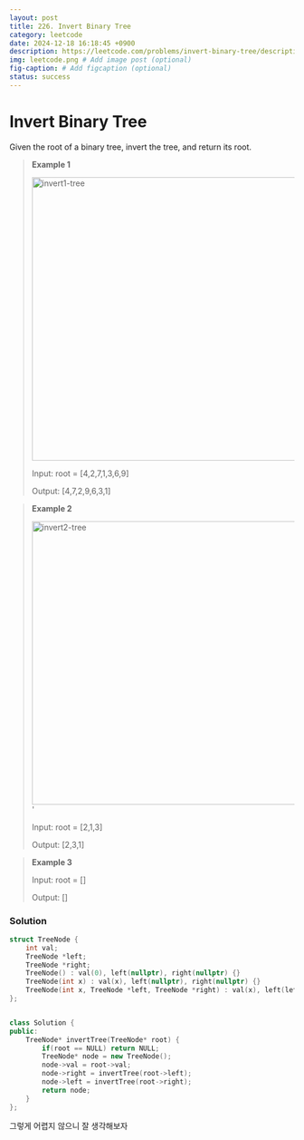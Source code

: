 ```yaml
---
layout: post
title: 226. Invert Binary Tree
category: leetcode
date: 2024-12-18 16:18:45 +0900
description: https://leetcode.com/problems/invert-binary-tree/description/
img: leetcode.png # Add image post (optional)
fig-caption: # Add figcaption (optional)
status: success
---
```


            
# Invert Binary Tree

Given the root of a binary tree, invert the tree, and return its root.




> **Example 1**
> 
> <img src="/invert1-tree.jpg" alt="invert1-tree" width="500"/>
> 
> Input: root = [4,2,7,1,3,6,9]
> 
> Output: [4,7,2,9,6,3,1]



> **Example 2**
> 
> <img src="/invert2-tree.jpg" alt="invert2-tree" width="500"/>'
> 
> Input: root = [2,1,3]
> 
> Output: [2,3,1]


> **Example 3**
> 
> Input: root = []
> 
> Output: []

### Solution

```cpp
struct TreeNode {
    int val;
    TreeNode *left;
    TreeNode *right;
    TreeNode() : val(0), left(nullptr), right(nullptr) {}
    TreeNode(int x) : val(x), left(nullptr), right(nullptr) {}
    TreeNode(int x, TreeNode *left, TreeNode *right) : val(x), left(left), right(right) {}
};


class Solution {
public:
    TreeNode* invertTree(TreeNode* root) {
        if(root == NULL) return NULL;
        TreeNode* node = new TreeNode();
        node->val = root->val;
        node->right = invertTree(root->left);
        node->left = invertTree(root->right);
        return node;
    }
};

```

그렇게 어렵지 않으니 잘 생각해보자 